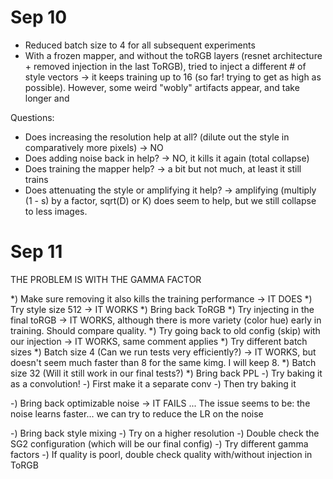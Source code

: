 # Sep 10
- Reduced batch size to 4 for all subsequent experiments
- With a frozen mapper, and without the toRGB layers (resnet architecture + removed injection in the last ToRGB), tried to inject a different # of style vectors
    -> it keeps training up to 16 (so far! trying to get as high as possible). However, some weird "wobly" artifacts appear, and take longer and

Questions:
- Does increasing the resolution help at all? (dilute out the style in comparatively more pixels) -> NO
- Does adding noise back in help? -> NO, it kills it again (total collapse)
- Does training the mapper help? -> a bit but not much, at least it still trains
- Does attenuating the style or amplifying it help? -> amplifying (multiply (1 - s) by a factor, sqrt(D) or K) does seem to help, but we still collapse to less images.


#  Sep 11
THE PROBLEM IS WITH THE GAMMA FACTOR

*) Make sure removing it also kills the training performance -> IT DOES
*) Try style size 512 -> IT WORKS
*) Bring back ToRGB
    *) Try injecting in the final toRGB -> IT WORKS, although there is more variety (color hue) early in training. Should compare quality.
    *) Try going back to old config (skip) with our injection -> IT WORKS, same comment applies
*) Try different batch sizes
    *) Batch size 4 (Can we run tests very efficiently?) -> IT WORKS, but doesn't seem much faster than 8 for the same kimg. I will keep 8.
    *) Batch size 32 (Will it still work in our final tests?)
*) Bring back PPL
-) Try baking it as a convolution! 
    -) First make it a separate conv
    -) Then try baking it

-) Bring back optimizable noise -> IT FAILS
    ... The issue seems to be: the noise learns faster... we can try to reduce the LR on the noise

-) Bring back style mixing
-) Try on a higher resolution
-) Double check the SG2 configuration (which will be our final config)
-) Try different gamma factors
-) If quality is poorl, double check quality with/without injection in ToRGB 